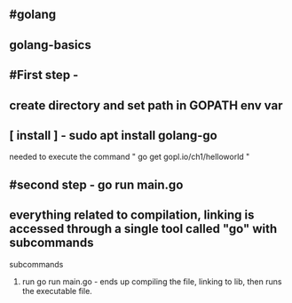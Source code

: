 #golang
---
golang-basics
---
#First step -
---
create directory and set path in GOPATH env var
---
[ install ] - sudo apt install golang-go
---
needed to execute the command " go get gopl.io/ch1/helloworld "


#second step - 
go run main.go
--- 
everything related to compilation, linking is accessed through a single tool called "go" with subcommands 
--- 
subcommands
1. run 
go run main.go - 
ends up compiling the file, linking to lib, then runs the executable file.
